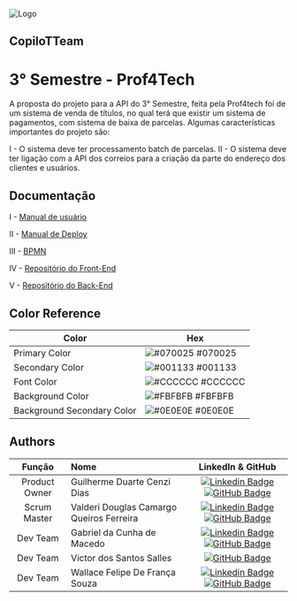 ![Logo]()

## CopiloTTeam
# 3° Semestre - Prof4Tech

A proposta do projeto para a API do 3° Semestre, feita pela Prof4tech foi de um sistema de venda de títulos, no qual terá que existir um sistema de pagamentos, com sistema de baixa de parcelas.
Algumas características importantes do projeto são:

I - O sistema deve ter processamento batch de parcelas.
II - O sistema deve ter ligação com a API dos correios para a criação da parte do endereço dos clientes e usuários.


## Documentação

I - [Manual de usuário](https://linktodocumentation)

II - [Manual de Deploy](https://linktodocumentation)

III - [BPMN](https://linktodocumentation)

IV - [Repositório do Front-End](https://github.com/the-seven-organization/front-end)

V - [Repositório do Back-End](https://github.com/the-seven-organization/back-end)

## Color Reference

| Color             | Hex                                                                |
| ----------------- | ------------------------------------------------------------------ |
| Primary Color | ![#070025](https://via.placeholder.com/10/0a192f?text=+) #070025 |
| Secondary Color | ![#001133](https://via.placeholder.com/10/f8f8f8?text=+) #001133 |
| Font Color | ![#CCCCCC](https://via.placeholder.com/10/00b48a?text=+) #CCCCCC |
| Background Color | ![#FBFBFB](https://via.placeholder.com/10/00b48a?text=+) #FBFBFB |
| Background Secondary Color | ![#0E0E0E](https://via.placeholder.com/10/00b48a?text=+) #0E0E0E |



<!-- ## Screenshots

![App Screenshot](https://via.placeholder.com/468x300?text=App+Screenshot+Here)
 -->

<!-- ## Run Locally

Clone the project

```bash
  git clone https://link-to-project
```

Go to the project directory

```bash
  cd my-project
```

Install dependencies

```bash
  npm install
```

Start the server

```bash
  npm run start
```
 -->

## Authors

|    Função     | Nome                                  |                                                                                                                                                      LinkedIn & GitHub                                                                                                                                                      |
| :-----------: | :------------------------------------ | :-------------------------------------------------------------------------------------------------------------------------------------------------------------------------------------------------------------------------------------------------------------------------------------------------------------------------: |
| Product Owner  | Guilherme Duarte Cenzi Dias |      [![Linkedin Badge](https://img.shields.io/badge/Linkedin-blue?style=flat-square&logo=Linkedin&logoColor=white)](https://www.linkedin.com/in/guilherme-duarte-cenzi-dias-9737621b6) [![GitHub Badge](https://img.shields.io/badge/GitHub-111217?style=flat-square&logo=github&logoColor=white)](https://github.com/Guilhermedcdias)     |
|   Scrum Master    | Valderi Douglas Camargo Queiros Ferreira |  [![Linkedin Badge](https://img.shields.io/badge/Linkedin-blue?style=flat-square&logo=Linkedin&logoColor=white)](https://www.linkedin.com/in/valderidouglas/) [![GitHub Badge](https://img.shields.io/badge/GitHub-111217?style=flat-square&logo=github&logoColor=white)](https://github.com/ValderiDouglas)             |
|   Dev Team    | Gabriel da Cunha de Macedo |  [![Linkedin Badge](https://img.shields.io/badge/Linkedin-blue?style=flat-square&logo=Linkedin&logoColor=white)](https://www.linkedin.com/in/gabriel-da-cunha-de-macedo-199890250/) [![GitHub Badge](https://img.shields.io/badge/GitHub-111217?style=flat-square&logo=github&logoColor=white)](https://github.com/Tuuca)             |
|   Dev Team    | Victor dos Santos Salles | [![GitHub Badge](https://img.shields.io/badge/GitHub-111217?style=flat-square&logo=github&logoColor=white)](https://github.com/VictorSantos18)             |
| Dev Team  | Wallace Felipe De França Souza       |  [![Linkedin Badge](https://img.shields.io/badge/Linkedin-blue?style=flat-square&logo=Linkedin&logoColor=white)](https://www.linkedin.com/in/wallacefelipe21/) [![GitHub Badge](https://img.shields.io/badge/GitHub-111217?style=flat-square&logo=github&logoColor=white)](https://github.com/wallacefelipe21)              |



<!-- ## Features

- Light/dark mode toggle
- Live previews
- Fullscreen mode
- Cross platform
 -->
